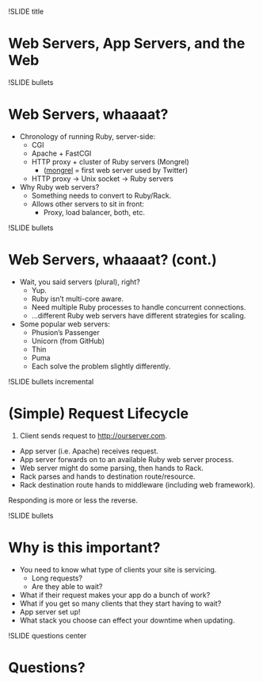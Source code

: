 !SLIDE title
# Web Servers, App Servers, and the Web


!SLIDE bullets
# Web Servers, whaaaat?

* Chronology of running Ruby, server-side:
    * CGI
    * Apache + FastCGI
    * HTTP proxy + cluster of Ruby servers (Mongrel)
        * ([mongrel](http://en.wikipedia.org/wiki/Mongrel_(web_server)) = first web server used by Twitter)
    * HTTP proxy -> Unix socket -> Ruby servers
* Why Ruby web servers?
    * Something needs to convert to Ruby/Rack.
    * Allows other servers to sit in front:
        * Proxy, load balancer, both, etc.


!SLIDE bullets
# Web Servers, whaaaat? (cont.)

* Wait, you said servers (plural), right?
    * Yup.
    * Ruby isn’t multi-core aware.
    * Need multiple Ruby processes to handle concurrent connections.
    * ...different Ruby web servers have different strategies for scaling.
* Some popular web servers:
    * Phusion’s Passenger
    * Unicorn (from GitHub)
    * Thin
    * Puma
    * Each solve the problem slightly differently.


!SLIDE bullets incremental
# (Simple) Request Lifecycle

1. Client sends request to http://ourserver.com.
+ App server (i.e. Apache) receives request.
+ App server forwards on to an available Ruby web server process.
+ Web server might do some parsing, then hands to Rack.
+ Rack parses and hands to destination route/resource.
+ Rack destination route hands to middleware (including web framework).

Responding is more or less the reverse.


!SLIDE bullets
# Why is this important?

* You need to know what type of clients your site is servicing.
    * Long requests?
    * Are they able to wait?
* What if their request makes your app do a bunch of work?
* What if you get so many clients that they start having to wait?
* App server set up!
* What stack you choose can effect your downtime when updating.


!SLIDE questions center
# Questions?


